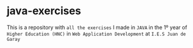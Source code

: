 # java-exercises

This is a repository with `all the exercises` I made in `JAVA` in the 1º year of `Higher Education (HNC)` in `Web Application Development` at `I.E.S Juan de Garay`
